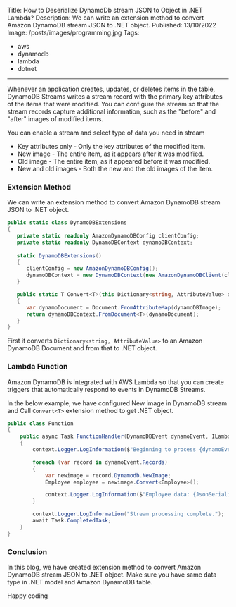 Title: How to Deserialize DynamoDb stream JSON to Object in .NET Lambda?
Description: We can write an extension method to convert Amazon DynamoDB stream JSON to .NET object.
Published: 13/10/2022
Image: /posts/images/programming.jpg
Tags:
  - aws
  - dynamodb
  - lambda
  - dotnet
---
Whenever an application creates, updates, or deletes items in the table, DynamoDB Streams writes a stream record with the primary key attributes of the items that were modified. You can configure the stream so that the stream records capture additional information, such as the "before" and "after" images of modified items.

You can enable a stream and select type of data you need in stream
- Key attributes only - Only the key attributes of the modified item.
- New image - The entire item, as it appears after it was modified.
- Old image - The entire item, as it appeared before it was modified.
- New and old images - Both the new and the old images of the item.

### Extension Method
We can write an extension method to convert Amazon DynamoDB stream JSON to .NET object.

```cs
public static class DynamoDBExtensions
{
   private static readonly AmazonDynamoDBConfig clientConfig;
   private static readonly DynamoDBContext dynamoDBContext;
   
   static DynamoDBExtensions()
   {
      clientConfig = new AmazonDynamoDBConfig();
      dynamoDBContext = new DynamoDBContext(new AmazonDynamoDBClient(clientConfig));
   }

   public static T Convert<T>(this Dictionary<string, AttributeValue> dynamoDBImage)
   {
      var dynamoDocument = Document.FromAttributeMap(dynamoDBImage);
      return dynamoDBContext.FromDocument<T>(dynamoDocument);
   }
}
```
First it converts `Dictionary<string, AttributeValue>` to an Amazon DynamoDB Document and from that to .NET object.

### Lambda Function
Amazon DynamoDB is integrated with AWS Lambda so that you can create triggers that automatically respond to events in DynamoDB Streams.

In the below example, we have configured New image in DynamoDB stream and Call `Convert<T>` extension method to get .NET object.

```cs
public class Function
{
    public async Task FunctionHandler(DynamoDBEvent dynamoEvent, ILambdaContext context)
    {
        context.Logger.LogInformation($"Beginning to process {dynamoEvent.Records.Count} records...");

        foreach (var record in dynamoEvent.Records)
        {
            var newimage = record.Dynamodb.NewImage;
            Employee employee = newimage.Convert<Employee>();

            context.Logger.LogInformation($"Employee data: {JsonSerializer.Serialize(employee)}");
        }

        context.Logger.LogInformation("Stream processing complete.");
        await Task.CompletedTask;
    }
}
```

### Conclusion
In this blog, we have created extension method to convert Amazon DynamoDB stream JSON to .NET object. Make sure you have same data type in .NET model and Amazon DynamoDB table.

Happy coding